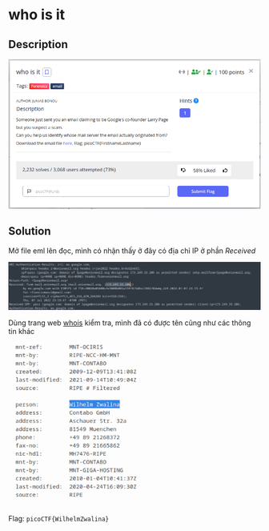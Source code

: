 # **who is it**

## **Description**

![description](/2023/picoctf2023/forensics/who_is_it/images/description.png)

## **Solution**

Mở file eml lên đọc, mình có nhận thấy ở đây có địa chỉ IP ở phần *Received*

![getIP](/2023/picoctf2023/forensics/who_is_it/images/getIP.png)

Dùng trang web [whois](https://www.whois.com/) kiểm tra, mình đã có được tên cũng như các thông tin khác

![whois](/2023/picoctf2023/forensics/who_is_it/images/whois.png)

Flag: `picoCTF{WilhelmZwalina}`
